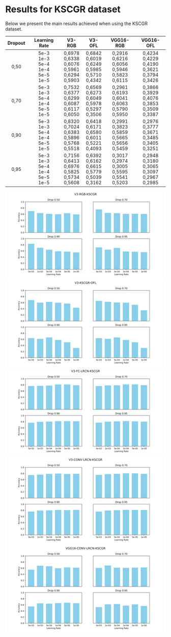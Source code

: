 # Results for KSCGR dataset

Below we present the main results achieved when using the KSCGR dataset.

| Dropout | Learning Rate                                | V3-RGB                                                   | V3-OFL                                                   | VGG16-RGB                                                | VGG16-OFL                                                | 
| :-----: | :------------------------------------------: | :------------------------------------------------------: | :------------------------------------------------------: | :------------------------------------------------------: | :------------------------------------------------------: |
| 0,50    | 5e-3<br>1e-3<br>5e-4<br>1e-4<br>5e-5<br>1e-5 | 0,6978<br>0,6338<br>0,6076<br>0,5961<br>0,6294<br>0,5903 | 0,6842<br>0,6019<br>0,6249<br>0,5985<br>0,5710<br>0,4342 | 0,2916<br>0,6216<br>0,6056<br>0,5946<br>0,5823<br>0,6115 | 0,4234<br>0,4229<br>0,4190<br>0,3621<br>0,3794<br>0,3426 |
| 0,70    | 5e-3<br>1e-3<br>5e-4<br>1e-4<br>5e-5<br>1e-5 | 0,7532<br>0,6377<br>0,6299<br>0,6087<br>0,6117<br>0,6050 | 0,6569<br>0,6273<br>0,6049<br>0,5978<br>0,5297<br>0,3506 | 0,2961<br>0,6193<br>0,6041<br>0,6063<br>0,5790<br>0,5950 | 0,3866<br>0,3929<br>0,4076<br>0,3853<br>0,3509<br>0,3387 |
| 0,90    | 5e-3<br>1e-3<br>5e-4<br>1e-4<br>5e-5<br>1e-5 | 0,8320<br>0,7024<br>0,6383<br>0,5896<br>0,5768<br>0,5518 | 0,6418<br>0,6171<br>0,6580<br>0,6011<br>0,5221<br>0,4093 | 0,2991<br>0,3823<br>0,5859<br>0,5665<br>0,5656<br>0,5459 | 0,2976<br>0,3777<br>0,3671<br>0,3485<br>0,3405<br>0,3251 |
| 0,95    | 5e-3<br>1e-3<br>5e-4<br>1e-4<br>5e-5<br>1e-5 | 0,7156<br>0,6413<br>0,6976<br>0,5825<br>0,5734<br>0,5608 | 0,6392<br>0,6162<br>0,6615<br>0,5779<br>0,5039<br>0,3162 | 0,3017<br>0,2974<br>0,3005<br>0,5595<br>0,5541<br>0,5203 | 0,2948<br>0,3180<br>0,3065<br>0,3097<br>0,2967<br>0,2985 |



![KSCGR_V3-RGB](images/KSCGR_V3-RGB.png)
![KSCGR_V3-OFL](images/KSCGR_V3-OFL.png)
![KSCGR_V3-FC-LRCN](images/KSCGR_V3-FC-LRCN.png)
![KSCGR_V3-CONV-LRCN](images/KSCGR_V3-CONV-LRCN.png)
![KSCGR_VGG16-CONV-LRCN](images/KSCGR_VGG16-CONV-LRCN.png)
